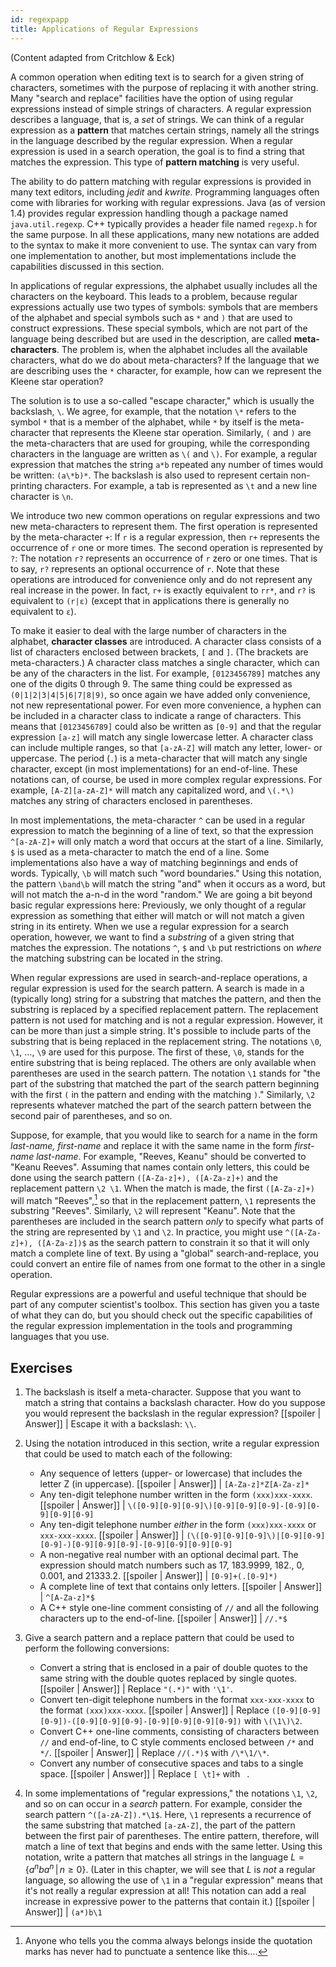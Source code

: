 ```yaml
---
id: regexpapp
title: Applications of Regular Expressions
---
```


(Content adapted from Critchlow &amp; Eck)

A common operation when editing text is to search for a
given string of characters, sometimes with the purpose of
replacing it with another string.  Many "search and replace" facilities have the option of using regular expressions
instead of simple strings of characters.  A regular expression describes
a language, that is, a _set_ of strings.  We can think of a regular
expression as a **pattern** that matches certain strings, namely all
the strings in the language described by the regular expression.
When a regular expression is used in a search operation, the
goal is to find a string that matches the expression.  This type
of **pattern matching** is very useful.

The ability to do pattern matching with regular expressions is provided
in many text editors, including _jedit_ and _kwrite_.
Programming languages often come with libraries for working with
regular expressions.  Java (as of version 1.4) provides regular
expression handling though a package named `java.util.regexp`.
C++ typically provides a header file named `regexp.h` for
the same purpose.  In all these applications, many new notations are added to the syntax to make it
more convenient to use.  The syntax can vary from one implementation
to another, but most implementations include the capabilities
discussed in this section.

In applications of regular expressions, the alphabet usually includes
all the characters on the keyboard.  This leads to a problem, because
regular expressions actually use two types of symbols:  symbols that
are members of the alphabet and special symbols such as `*` and `)` that
are used to construct expressions.  These special symbols, which
are not part of the language being described but are used in the
description, are called **meta-characters**.  The problem is,
when the alphabet includes all the available characters, what do we
do about meta-characters?  If the language that we are describing 
uses the `*` character, for example, how can we represent the
Kleene star operation?

The solution is to use a so-called "escape character," which is
usually the backslash, `\`.  We agree, for example, that the notation
`\*` refers to the symbol `*` that is a member of
the alphabet, while `*` by itself is the meta-character
that represents the Kleene star operation.  Similarly,
`(` and `)` are the meta-characters that are used
for grouping, while the corresponding characters in the language
are written as `\(` and `\)`.  For example,
a regular expression that matches the string `a*b` repeated
any number of times would be written: `(a\*b)*`.
The backslash is also used to represent certain non-printing
characters.  For example, a tab is represented as `\t`
and a new line character is `\n`.

We introduce two new common operations on regular expressions and two
new meta-characters to represent them.
The first operation is represented by the meta-character `+`:
If `r` is a regular expression, then `r+` represents the
occurrence of `r` one or more times.  The second operation
is represented by `?`: The notation `r?` represents an occurrence of `r` 
zero or one times.  That is to say, `r?` represents an optional 
occurrence of `r`.  Note that these operations are introduced
for convenience only and do not represent any real increase
in the power.  In fact, `r+` is exactly equivalent to
`rr*`, and `r?` is equivalent to `(r|ε)` 
(except that in applications there is generally no equivalent to `ε`).

To make it easier to deal with the large number of characters in the
alphabet, **character classes** are introduced.  A character class
consists of a list of characters enclosed between brackets, `[` and
`]`.  (The brackets are meta-characters.)  A character class
matches a single character, which can be any of the characters in
the list.  For example, `[0123456789]` matches any one of
the digits 0 through 9.  The same thing could be expressed
as `(0|1|2|3|4|5|6|7|8|9)`, so once again
we have added only convenience, not new representational power.
For even more convenience, a hyphen can be included in a character
class to indicate a range of characters.  This means that
`[0123456789]` could also be written as `[0-9]`
and that the regular expression `[a-z]` will match any
single lowercase letter.  A character class can include multiple
ranges, so that `[a-zA-Z]` will match any letter, lower- or
uppercase.  The period (`.`) is a meta-character that will
match any single character, except (in most implementations)
for an end-of-line.
These notations can, of course, be used in more complex
regular expressions.  For example, `[A-Z][a-zA-Z]*`
will match any capitalized word, and `\(.*\)` matches
any string of characters enclosed in parentheses.

In most implementations, the meta-character `^` can be used in
a regular expression to match the beginning of a line of text, so that
the expression `^[a-zA-Z]+` will only match a word that
occurs at the start of a line.  Similarly, `$` is used
as a meta-character to match the end of a line.  Some implementations
also have a way of matching beginnings and ends of words.
Typically, `\b` will match such "word boundaries."
Using this notation, 
the pattern `\band\b` will match the string "and"
when it occurs as a word, but will not match the a-n-d
in the word "random."  We are going a bit beyond
basic regular expressions here: Previously, we only thought of
a regular expression as something that either will match
or will not match a given string in its entirety.   When
we use a regular expression for a search operation, however,
we want to find a _substring_ of a given string that
matches the expression.  The notations `^`,
`$` and `\b` put restrictions
on _where_ the matching substring can be located in the string.

When regular expressions are used in search-and-replace operations,
a regular expression is used for the search pattern.  A search is
made in a (typically long) string for a substring that matches the pattern,
and then the substring is replaced by a specified replacement
pattern.  The replacement pattern is not used for matching
and is not a regular expression.  However, it can be more than
just a simple string.  It's possible to include parts of the
substring that is being replaced in the replacement string.
The notations `\0`, `\1`, &hellip;, `\9`
are used for this purpose.  The first of these, `\0`,
stands for the entire substring that is being replaced.
The others are only available when parentheses are used in
the search pattern.  The notation `\1` stands for
"the part of the substring that matched the part of the
search pattern beginning with the first `(` in the
pattern and ending with the matching `)`."  Similarly,
`\2` represents whatever matched the part of the
search pattern between the second pair of parentheses, and so on.

Suppose, for example, that you would like to search for
a name in the form _last-name, first-name_ and
replace it with the same name in the form _first-name last-name_.
For example, "Reeves, Keanu" should be converted to "Keanu Reeves".
Assuming that names contain only letters,
this could be done using the search pattern `([A-Za-z]+), ([A-Za-z]+)`
and the replacement pattern `\2 \1`.  When the match is
made, the first `([A-Za-z]+)` will match "Reeves",[^1] 
so that in the replacement pattern, `\1` represents the
substring "Reeves". Similarly, `\2` will represent
"Keanu".  Note that the parentheses
are included in the search pattern _only_ to specify what parts
of the string are represented by `\1` and `\2`.
In practice, you might use `^([A-Za-z]+), ([A-Za-z])$`
as the search pattern to constrain it so that it will only 
match a complete line of text.  By using a "global" search-and-replace,
you could convert an entire file of names from one format to the other
in a single operation.

[^1]: Anyone who tells you the comma always belongs inside the quotation marks has never
had to punctuate a sentence like this&hellip;.

Regular expressions are a powerful and useful technique that
should be part of any computer scientist's toolbox.  This section
has given you a taste of what they can do, but you should check
out the specific capabilities of the regular expression implementation
in the tools and programming languages that you use.

## Exercises

1. The backslash is itself a meta-character.  Suppose that
you want to match a string that contains a backslash
character.  How do you suppose you would represent the backslash in
the regular expression?
[[spoiler | Answer]]
| Escape it with a backslash: `\\`.

2. Using the notation introduced in this section,
write a regular expression that could be used to match
each of the following:

   * Any sequence of letters (upper- or lowercase) that includes the letter Z (in uppercase).
   [[spoiler | Answer]]
   | `[A-Za-z]*Z[A-Za-z]*`
   * Any ten-digit telephone number written in the form `(xxx)xxx-xxxx`.
   [[spoiler | Answer]]
   | `\([0-9][0-9][0-9]\)[0-9][0-9][0-9]-[0-9][0-9][0-9][0-9]`
   * Any ten-digit telephone number _either_ in the form `(xxx)xxx-xxxx` or `xxx-xxx-xxxx`.
   [[spoiler | Answer]]
   | `(\([0-9][0-9][0-9]\)|[0-9][0-9][0-9]-)[0-9][0-9][0-9]-[0-9][0-9][0-9][0-9]`
   * A non-negative real number with an optional decimal part.  The expression should match numbers such as 17, 183.9999, 182., 0, 0.001, and 21333.2.
   [[spoiler | Answer]]
   | `[0-9]+(.[0-9]*)`
   * A complete line of  text that contains only letters.
   [[spoiler | Answer]]
   | `^[A-Za-z]*$`
   * A C++ style one-line comment consisting of `//` and all the following characters up to the end-of-line.
   [[spoiler | Answer]]
   | `//.*$`

3. Give a search pattern and a replace pattern that could
be used to perform the following conversions:

   * Convert a string that is enclosed in a pair of double quotes to the same string with the double quotes replaced by single quotes.
   [[spoiler | Answer]]
   | Replace `"(.*)"` with `'\1'`.
   * Convert ten-digit telephone numbers in the format `xxx-xxx-xxxx` to the format `(xxx)xxx-xxxx`.
   [[spoiler | Answer]]
   | Replace `([0-9][0-9][0-9])-([0-9][0-9][0-9]-[0-9][0-9][0-9][0-9])` with `\(\1\)\2`.
   * Convert C++ one-line comments, consisting of characters between `//` and end-of-line, to C style comments enclosed between `/*` and `*/`.
   [[spoiler | Answer]]
   | Replace `//(.*)$` with `/\*\1/\*`.
   * Convert any number of consecutive spaces and tabs to a single space.
   [[spoiler | Answer]]
   | Replace `[ \t]+` with ` `.

4. In some implementations of "regular expressions," the
notations `\1`, `\2`, and so on can occur
in a _search_ pattern.  For example, consider the search pattern
`^([a-zA-Z]).*\1$`.  Here, `\1` represents
a recurrence of the same substring that matched `[a-zA-Z]`,
the part of the pattern between the first pair of parentheses.
The entire pattern, therefore, will match a line of text that
begins and ends with the same letter.  Using this notation,
write a pattern that matches all strings in the language
$L=\{a^nba^n\,|\,n\ge0\}$.  (Later in this chapter, we will
see that $L$ is _not_ a regular language, so allowing the
use of `\1` in a "regular expression" means that it's
not really a regular expression at all!  This notation can add
a real increase in expressive power to the patterns that contain it.)
[[spoiler | Answer]]
| `(a*)b\1`
